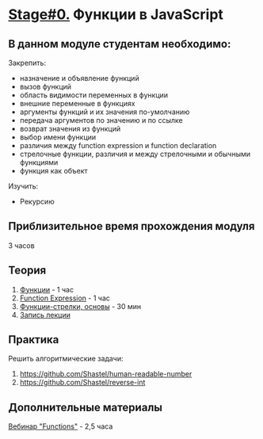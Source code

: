 # [Stage#0.](../../) Функции в JavaScript

## В данном модуле студентам необходимо:

Закрепить:

- назначение и объявление функций
- вызов функций
- область видимости переменных в функции
- внешние переменные в функциях
- аргументы функций и их значения по-умолчанию
- передача аргументов по значению и по ссылке
- возврат значения из функций
- выбор имени функции
- различия между function expression и function declaration
- стрелочные функции, различия и между стрелочными и обычными функциями
- функция как объект

Изучить:

- Рекурсию

## Приблизительное время прохождения модуля

3 часов

## Теория

1.  [Функции](https://learn.javascript.ru/function-basics) - 1 час
2.  [Function Expression](https://learn.javascript.ru/function-expressions) - 1 час
3.  [Функции-стрелки, основы](https://learn.javascript.ru/arrow-functions-basics) - 30 мин
4.  [Запись лекции](https://youtu.be/LBBg9L_B-tk?list=PLzLiprpVuH8df24MzZp-l5QMsJWJbi9qP)

## Практика

Решить алгоритмические задачи:

1.  https://github.com/Shastel/human-readable-number
2.  https://github.com/Shastel/reverse-int

## Дополнительные материалы

[Вебинар "Functions"](https://www.youtube.com/watch?v=fShrn50Fkhw&list=PLe--kalBDwji8WXKVjhON39X4v_Uj6T_R&index=6) - 2,5 часа

